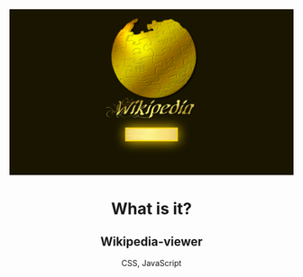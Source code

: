 <img src="https://github.com/YKalashnikov/wikipedia-viewer/blob/gh-pages/wikipedia%20image.png"/>
<h1 align="center">What is it?</h1>
<h2 align="center">Wikipedia-viewer</h2>
<p align="center">CSS, JavaScript</p> 


 
